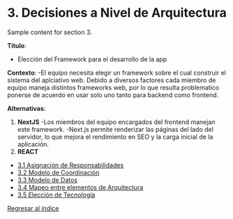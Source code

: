 # 3. Decisiones a Nivel de Arquitectura

Sample content for section 3.


**Título**: 
- Elección del Framework para el desarrollo  de la app

**Contexto**:
-El equipo necesita elegir un framework sobre el cual construir el sistema del aplciativo web. Debido a diversos factores cada miembro de equipo maneja  distintos frameworks web, por lo que resulta problematico ponerse de acuerdo en usar solo uno tanto para backend como frontend.

**Alternativas**:
1. **NextJS**
   -Los miembros del equipo encargados del frontend manejan este framework.
   -Next.js permite renderizar las páginas del lado del servidor, lo que mejora el rendimiento en SEO y la carga inicial de la aplicación.
2. **REACT**

  - [3.1 Asignación de Responsabilidades](3.1/3.1.md)
  - [3.2 Modelo de Coordinación](3.2/3.2.md)
  - [3.3 Modelo de Datos](3.3/3.3.md)
  - [3.4 Mapeo entre elementos de Arquitectura](3.4/3.4.md)
  - [3.5 Elección de Tecnología](3.5/3.5.md)

[Regresar al índice](../README.md)
